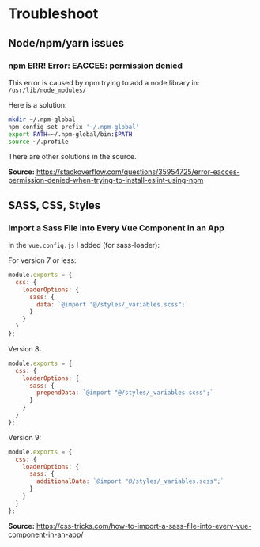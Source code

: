# Troubleshoot

## Node/npm/yarn issues

### npm ERR! Error: EACCES: permission denied
This error is caused by npm trying to add a node library in: `/usr/lib/node_modules/`

Here is a solution: 
```bash
mkdir ~/.npm-global
npm config set prefix '~/.npm-global'
export PATH=~/.npm-global/bin:$PATH
source ~/.profile
```
There are other solutions in the source.

**Source:** https://stackoverflow.com/questions/35954725/error-eacces-permission-denied-when-trying-to-install-eslint-using-npm

## SASS, CSS, Styles
### Import a Sass File into Every Vue Component in an App

In the `vue.config.js` I added (for sass-loader): 

For version 7 or less: 
```javascript
module.exports = {
  css: {
    loaderOptions: {
      sass: {
        data: `@import "@/styles/_variables.scss";`
      }
    }
  }
};
```

Version 8: 
```javascript
module.exports = {
  css: {
    loaderOptions: {
      sass: {
        prependData: `@import "@/styles/_variables.scss";`
      }
    }
  }
};
```

Version 9: 
```javascript
module.exports = {
  css: {
    loaderOptions: {
      sass: {
        additionalData: `@import "@/styles/_variables.scss";`
      }
    }
  }
};
```

**Source:** https://css-tricks.com/how-to-import-a-sass-file-into-every-vue-component-in-an-app/